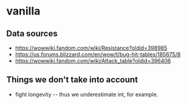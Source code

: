 # vanilla
## Data sources
- https://wowwiki.fandom.com/wiki/Resistance?oldid=398985
- https://us.forums.blizzard.com/en/wow/t/bug-hit-tables/185675/8
- https://wowwiki.fandom.com/wiki/Attack_table?oldid=396406

## Things we don't take into account
- fight longevity -- thus we underestimate int, for example.
